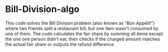 # Bill-Division-algo
This code solves the Bill Division problem (also known as "Bon Appétit") where two friends split a restaurant bill, but one item wasn't consumed by one of them. The code calculates the fair share by summing all items except the one one person didn't eat, then checks if the charged amount matches the actual fair share or outputs the refund difference.
